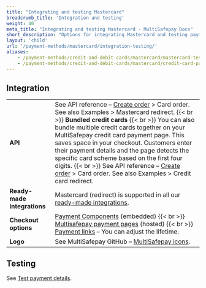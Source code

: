 ```yaml
---
title: "Integrating and testing Mastercard"
breadcrumb_title: 'Integration and testing'
weight: 40
meta_title: "Integrating and testing Mastercard - MultiSafepay Docs"
short_description: "Options for integrating Mastercard and testing payments"
layout: 'child'
url: '/payment-methods/mastercard/integration-testing/'
aliases:
    - /payment-methods/credit-and-debit-cards/mastercard/mastercard-testing
    - /payment-methods/credit-and-debit-cards/mastercard/credit-card-payment-page
---
```

## Integration

| | |
|---|---|
| **API** | See API reference – [Create order](https://api-docs.multisafepay.com/reference/createorder) > Card order. See also Examples > Mastercard redirect. {{< br >}} **Bundled credit cards** {{< br >}} You can also bundle multiple credit cards together on your MultiSafepay credit card payment page. This saves space in your checkout. Customers enter their payment details and the page detects the specific card scheme based on the first four digits. {{< br >}} See API reference – [Create order](https://api-docs.multisafepay.com/reference/createorder) > Card order. See also Examples > Credit card redirect. |
| **Ready-made integrations** | Mastercard (redirect) is supported in all our [ready-made integrations](/integrations/ready-made/).   |
| **Checkout options** | [Payment Components](/payment-components/) (embedded) {{< br >}} [Multisafepay payment pages](/payment-pages/) (hosted) {{< br >}} [Payment links](/payment-links/about/) – You can adjust the lifetime. |
| **Logo** | See MultiSafepay GitHub – [MultiSafepay icons](https://github.com/MultiSafepay/MultiSafepay-icons). |

## Testing

See [Test payment details](/testing/test-payment-details/#banking-methods).

